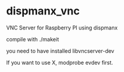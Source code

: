 dispmanx_vnc
============

VNC Server for Raspberry PI using dispmanx

compile with ./makeit

you need to have installed libvncserver-dev

If you want to use X, modprobe evdev first.